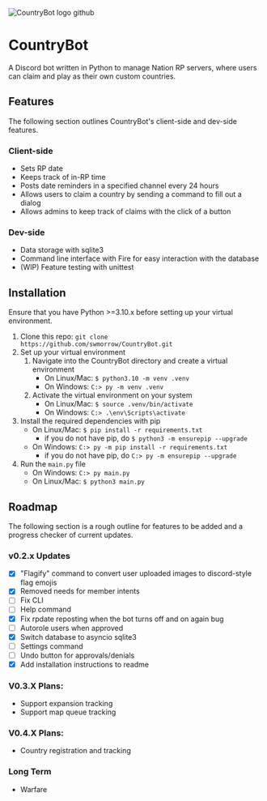 ![CountryBot logo github](https://i.imgur.com/rSMISgD.png)

# CountryBot
A Discord bot written in Python to manage Nation RP servers, where users can claim and play as their own custom countries.

## Features
The following section outlines CountryBot's client-side and dev-side features.

### Client-side
- Sets RP date
- Keeps track of in-RP time
- Posts date reminders in a specified channel every 24 hours
- Allows users to claim a country by sending a command to fill out a dialog
- Allows admins to keep track of claims with the click of a button

### Dev-side
- Data storage with sqlite3
- Command line interface with Fire for easy interaction with the database
- (WIP) Feature testing with unittest

## Installation
Ensure that you have Python >=3.10.x before setting up your virtual environment.
1. Clone this repo: `git clone https://github.com/swmorrow/CountryBot.git`
1. Set up your virtual environment
    1. Navigate into the CountryBot directory and create a virtual environment
        - On Linux/Mac: `$ python3.10 -m venv .venv`
        - On Windows: `C:> py -m venv .venv`
    1. Activate the virtual environment on your system
        - On Linux/Mac: `$ source .venv/bin/activate`
        - On Windows: `C:> .\env\Scripts\activate`
1. Install the required dependencies with pip
    - On Linux/Mac: `$ pip install -r requirements.txt`
        - if you do not have pip, do `$ python3 -m ensurepip --upgrade`
    - On Windows: `C:> py -m pip install -r requirements.txt`
        - if you do not have pip, do `C:> py -m ensurepip --upgrade`
1. Run the `main.py` file
    - On Windows: `C:> py main.py`
    - On Linux/Mac: `$ python3 main.py`
    
## Roadmap
The following section is a rough outline for features to be added and a progress checker of current updates.

### v0.2.x Updates
- [x] "Flagify" command to convert user uploaded images to discord-style flag emojis
- [x] Removed needs for member intents
- [ ] Fix CLI
- [ ] Help command
- [x] Fix rpdate reposting when the bot turns off and on again bug
- [ ] Autorole users when approved
- [x] Switch database to asyncio sqlite3
- [ ] Settings command
- [ ] Undo button for approvals/denials
- [x] Add installation instructions to readme

### V0.3.X Plans:
- Support expansion tracking
- Support map queue tracking

### V0.4.X Plans:
- Country registration and tracking

### Long Term
- Warfare